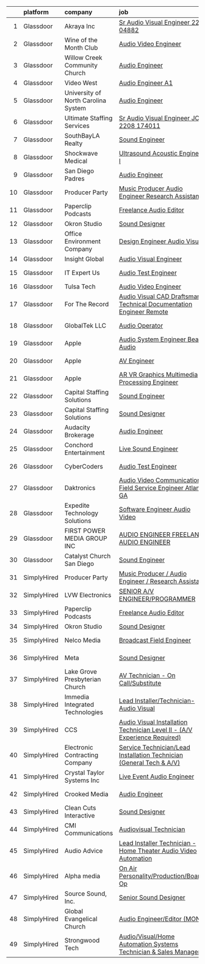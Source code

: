 

|    | platform    | company                             | job                                                                                                                                                                                                                                                                                                                                                                                                                                                                                                                                                                                                                                                                                                                                                                                                                                                                                                                                                                                                                                                                                                                                                                                                                                                                                                                                                                               | update_time   | location                   |
|---:|:------------|:------------------------------------|:----------------------------------------------------------------------------------------------------------------------------------------------------------------------------------------------------------------------------------------------------------------------------------------------------------------------------------------------------------------------------------------------------------------------------------------------------------------------------------------------------------------------------------------------------------------------------------------------------------------------------------------------------------------------------------------------------------------------------------------------------------------------------------------------------------------------------------------------------------------------------------------------------------------------------------------------------------------------------------------------------------------------------------------------------------------------------------------------------------------------------------------------------------------------------------------------------------------------------------------------------------------------------------------------------------------------------------------------------------------------------------|:--------------|:---------------------------|
|  1 | Glassdoor   | Akraya Inc                          | [Sr  Audio Visual Engineer  22 04882](https://www.glassdoor.com/partner/jobListing.htm?pos=121&ao=1136043&s=58&guid=00000182f7dbee7b8c5c0e44e7b53fc6&src=GD_JOB_AD&t=SR&vt=w&cs=1_109405c9&cb=1662015762540&jobListingId=1008097849958&jrtk=3-0-1gbrtnrq3jfnj801-1gbrtnrqjjcb7800-16f78340d0c30390-)                                                                                                                                                                                                                                                                                                                                                                                                                                                                                                                                                                                                                                                                                                                                                                                                                                                                                                                                                                                                                                                                              | 5d            | Santa Clara, CA            |
|  2 | Glassdoor   | Wine of the Month Club              | [Audio Video Engineer](https://www.glassdoor.com/partner/jobListing.htm?pos=102&ao=1110586&s=58&guid=00000182f7dbee7b8c5c0e44e7b53fc6&src=GD_JOB_AD&t=SR&vt=w&ea=1&cs=1_7e77f65e&cb=1662015762537&jobListingId=1008104416309&cpc=5E31031E1AFF45A7&jrtk=3-0-1gbrtnrq3jfnj801-1gbrtnrqjjcb7800-7c31c312977bbb48--6NYlbfkN0D4nuovUOU2dPryPr7-xanE7ZFWASvaSyNm3BqXIbrO0p-spFy8M_M-A6N_nEvSAT44Hnj727AevabiXHKX95uvISMHH94G6CgxUKQQNwd9qsXRgsIDivRu35kl3MOJiOs0DGQPxIhN_TbMw9FnT9s0jwvI9Y1mxwS09PVCvwyQR6Ost7_HT1bggbujyi7-7z7z0beOWAqjriXitHyzvWCAOWeet8Kt0FJ2YcTCY4aigBsWuC0ZJ3GuaFs-9G3BNMaI07bcQnoRPJKjh3Os6g-mr6kL3QXS8zbZ3HluAV7T1S9THTSOH34QqPfGNFkICfV-9tDH2xVbTkBDHw17snuPNWVfUn5OCvJkuGyarIxFNDZ4P07lrSYSP4iL3GN7MjGDHEelgd1Fje5mLNO-xEYXyJC7HUvCtpnyJmVD4ganOfNoOtmafay2XEj_ZOQzmOw7Pg5mH29qjmlRWds_-NLbnktOALvCDTgArILrgt7GNpkR4u4_1nHM4ej39DZKLNs%3D)                                                                                                                                                                                                                                                                                                                                                                                                                                                                                                                     | 1d            | Monrovia, CA               |
|  3 | Glassdoor   | Willow Creek Community Church       | [Audio Engineer](https://www.glassdoor.com/partner/jobListing.htm?pos=130&ao=1136043&s=58&guid=00000182f7dbee7b8c5c0e44e7b53fc6&src=GD_JOB_AD&t=SR&vt=w&ea=1&cs=1_ee68c434&cb=1662015762540&jobListingId=1008079971062&jrtk=3-0-1gbrtnrq3jfnj801-1gbrtnrqjjcb7800-5f6115225a2478d4-)                                                                                                                                                                                                                                                                                                                                                                                                                                                                                                                                                                                                                                                                                                                                                                                                                                                                                                                                                                                                                                                                                              | 13d           | South Barrington, IL       |
|  4 | Glassdoor   | Video West                          | [Audio Engineer  A1 ](https://www.glassdoor.com/partner/jobListing.htm?pos=127&ao=1136043&s=58&guid=00000182f7dbee7b8c5c0e44e7b53fc6&src=GD_JOB_AD&t=SR&vt=w&ea=1&cs=1_5da62fc7&cb=1662015762540&jobListingId=1008103941095&jrtk=3-0-1gbrtnrq3jfnj801-1gbrtnrqjjcb7800-c33ab20095de4d2b-)                                                                                                                                                                                                                                                                                                                                                                                                                                                                                                                                                                                                                                                                                                                                                                                                                                                                                                                                                                                                                                                                                         | 1d            | Phoenix, AZ                |
|  5 | Glassdoor   | University of North Carolina System | [Audio Engineer](https://www.glassdoor.com/partner/jobListing.htm?pos=114&ao=1136043&s=58&guid=00000182f7dbee7b8c5c0e44e7b53fc6&src=GD_JOB_AD&t=SR&vt=w&cs=1_049e6956&cb=1662015762539&jobListingId=1008106242846&jrtk=3-0-1gbrtnrq3jfnj801-1gbrtnrqjjcb7800-30546d964c6f9ccc-)                                                                                                                                                                                                                                                                                                                                                                                                                                                                                                                                                                                                                                                                                                                                                                                                                                                                                                                                                                                                                                                                                                   | 24h           | Research Triangle Park, NC |
|  6 | Glassdoor   | Ultimate Staffing Services          | [Sr  Audio Visual Engineer  JO 2208 174011 ](https://www.glassdoor.com/partner/jobListing.htm?pos=113&ao=1110586&s=58&guid=00000182f7dbee7b8c5c0e44e7b53fc6&src=GD_JOB_AD&t=SR&vt=w&ea=1&cs=1_3250330e&cb=1662015762539&jobListingId=1008097555375&cpc=2CAED5C921A5F994&jrtk=3-0-1gbrtnrq3jfnj801-1gbrtnrqjjcb7800-7f48b0205ac5977e--6NYlbfkN0BhfrGGbcblirJ0_oD-V1jJ9SBvie1turFDKTAe6KCgNzq6yyAeTVm5CLdS47V200aPUPspWsvSA29NDaJwcwLHGdGXHs-GcCrnI1hz2xLlUypXemtJhLLv3qJhrQ6xtzQ7JFI1gAPCwCah7xSL2xqQPD8W1B2O4U1GcdLxun809rzxlohOuZwrViiIUBfHs57kwao5YHZqGFTeOqx6QH9HKjZhbbr1Wy9HtIcFjmqkkk_noIiQIDZYdXpLf1iuuadHT6GcJ7Wtw_CNEw5h0PWPXyX1EUtMuAuv9MXHf5BvYg7HN2d-W77BKC341YOxdpdMCdce6Owd5VxT_4-Pl_iyfHcKYm-5tuHGyebDIs3zA63fq8hd4-OCD3SiF8-05coQdL7aQFeO6c_xoDtVusOLe7zR4VK--Q_-zOpE6bzH590oJp6IX-zYH-W6KdGkSXc27MoHPi2A_4VPhQ9qPHtfJO0p6RHCA6kyTFLa4A4cVzMkd-xsKShrRmhPDFOSmLWMI3fenldabTM9Dt2O8NRi5TTuB1cDyTMXmti31RuLdeWoBNm0hZOYDBr9qX3E9cAMAIAwn7W4GOMVh5-WmTkSASfaJ6-Iar1jp7-b6njT3eyWoK2x8z85BWR9NI0evuoXrfQPTAyHuhkoWpZ2y1q2)                                                                                                                                                                                                                                                                                                                                             | 5d            | Santa Clara, CA            |
|  7 | Glassdoor   | SouthBayLA Realty                   | [Sound Engineer](https://www.glassdoor.com/partner/jobListing.htm?pos=120&ao=1136043&s=58&guid=00000182f7dbee7b8c5c0e44e7b53fc6&src=GD_JOB_AD&t=SR&vt=w&ea=1&cs=1_2bbfbd2b&cb=1662015762539&jobListingId=1008103154916&jrtk=3-0-1gbrtnrq3jfnj801-1gbrtnrqjjcb7800-5998b583503ceae5-)                                                                                                                                                                                                                                                                                                                                                                                                                                                                                                                                                                                                                                                                                                                                                                                                                                                                                                                                                                                                                                                                                              | 1d            | Hermosa Beach, CA          |
|  8 | Glassdoor   | Shockwave Medical                   | [Ultrasound Acoustic Engineer I](https://www.glassdoor.com/partner/jobListing.htm?pos=122&ao=1136043&s=58&guid=00000182f7dbee7b8c5c0e44e7b53fc6&src=GD_JOB_AD&t=SR&vt=w&cs=1_5e65da3a&cb=1662015762540&jobListingId=1008108505916&jrtk=3-0-1gbrtnrq3jfnj801-1gbrtnrqjjcb7800-98808e398b9d1ba3-)                                                                                                                                                                                                                                                                                                                                                                                                                                                                                                                                                                                                                                                                                                                                                                                                                                                                                                                                                                                                                                                                                   | 24h           | Santa Clara, CA            |
|  9 | Glassdoor   | San Diego Padres                    | [Audio Engineer](https://www.glassdoor.com/partner/jobListing.htm?pos=123&ao=1136043&s=58&guid=00000182f7dbee7b8c5c0e44e7b53fc6&src=GD_JOB_AD&t=SR&vt=w&ea=1&cs=1_7014c1c8&cb=1662015762540&jobListingId=1008087488893&jrtk=3-0-1gbrtnrq3jfnj801-1gbrtnrqjjcb7800-0ab1e7430391e7cd-)                                                                                                                                                                                                                                                                                                                                                                                                                                                                                                                                                                                                                                                                                                                                                                                                                                                                                                                                                                                                                                                                                              | 9d            | San Diego, CA              |
| 10 | Glassdoor   | Producer Party                      | [Music Producer   Audio Engineer   Research Assistant](https://www.glassdoor.com/partner/jobListing.htm?pos=116&ao=1136043&s=58&guid=00000182f7dbee7b8c5c0e44e7b53fc6&src=GD_JOB_AD&t=SR&vt=w&ea=1&cs=1_c25c959f&cb=1662015762539&jobListingId=1008091585950&jrtk=3-0-1gbrtnrq3jfnj801-1gbrtnrqjjcb7800-0ab832e774ab98d7-)                                                                                                                                                                                                                                                                                                                                                                                                                                                                                                                                                                                                                                                                                                                                                                                                                                                                                                                                                                                                                                                        | 7d            | Remote                     |
| 11 | Glassdoor   | Paperclip Podcasts                  | [Freelance Audio Editor](https://www.glassdoor.com/partner/jobListing.htm?pos=115&ao=1136043&s=58&guid=00000182f7dbee7b8c5c0e44e7b53fc6&src=GD_JOB_AD&t=SR&vt=w&ea=1&cs=1_33e16d10&cb=1662015762539&jobListingId=1008104175854&jrtk=3-0-1gbrtnrq3jfnj801-1gbrtnrqjjcb7800-512c5bb5af4b3314-)                                                                                                                                                                                                                                                                                                                                                                                                                                                                                                                                                                                                                                                                                                                                                                                                                                                                                                                                                                                                                                                                                      | 1d            | Remote                     |
| 12 | Glassdoor   | Okron Studio                        | [Sound Designer](https://www.glassdoor.com/partner/jobListing.htm?pos=118&ao=1136043&s=58&guid=00000182f7dbee7b8c5c0e44e7b53fc6&src=GD_JOB_AD&t=SR&vt=w&ea=1&cs=1_401e0a81&cb=1662015762539&jobListingId=1008079733036&jrtk=3-0-1gbrtnrq3jfnj801-1gbrtnrqjjcb7800-d7d03bc56f607eed-)                                                                                                                                                                                                                                                                                                                                                                                                                                                                                                                                                                                                                                                                                                                                                                                                                                                                                                                                                                                                                                                                                              | 13d           | Remote                     |
| 13 | Glassdoor   | Office Environment Company          | [Design Engineer  Audio Visual](https://www.glassdoor.com/partner/jobListing.htm?pos=101&ao=1110586&s=58&guid=00000182f7dbee7b8c5c0e44e7b53fc6&src=GD_JOB_AD&t=SR&vt=w&ea=1&cs=1_bc468186&cb=1662015762537&jobListingId=1008105675158&cpc=6FDD437F7834ACD3&jrtk=3-0-1gbrtnrq3jfnj801-1gbrtnrqjjcb7800-1fbf439055fb4466--6NYlbfkN0DfhRLDY5E7BVY3xhBTAobuSaZ3WR2SqAJ-w4NHeQGDZ_V54dt5D1-93CIxm49b3ScKRUMGAN3c7kXomdM_nSbi5TsrRxuoiedRRbllKH5jKiPJZbmarQ6L5zyZQcCm9M5ZPQPcr28TyMu0e3RQbetwTNGb8HnWbp2udjz0Gdl3J3ZqO1UkCQ0ankTNWw7IcmqTYuQaVfyHP4IJdC62EL2-I3PziexGpv3PtZ9N0TlzARfEhM_FzWAn36XFsw2-37FlUo7Z0riygmBl97GqZL3uGBPRn-bRxKdzMvKGB1s5b4v36cv9esdWjSH1NIvU0BhgDPOX7zD3hW1PXe4uEkZkw3tkEz7MkCTVeQEAFxIcvS4bMFob_nIuHtWTc89uN7KmNQXshKFTVXTvrhJTtr7Z4DO-woOq-M-w1nca0wOPbAnkysCz6TmcG2-7dI3RD8nZ5rvCfqY-wG05SMmo9LJl5c6cmLVTS4Il-o9acrYKsYckDyzzNk_KYhQnaalvfKkMaq4pVBRraw%3D%3D)                                                                                                                                                                                                                                                                                                                                                                                                                                                                                              | 24h           | Boise, ID                  |
| 14 | Glassdoor   | Insight Global                      | [Audio Visual Engineer](https://www.glassdoor.com/partner/jobListing.htm?pos=110&ao=1110586&s=58&guid=00000182f7dbee7b8c5c0e44e7b53fc6&src=GD_JOB_AD&t=SR&vt=w&ea=1&cs=1_5383fb0e&cb=1662015762539&jobListingId=1008106964790&cpc=AC285F3A3ECA6BB0&jrtk=3-0-1gbrtnrq3jfnj801-1gbrtnrqjjcb7800-ddba8846e605f6e8--6NYlbfkN0BKkHZu3wF05EeDimN_p6sYpKCMArvwa95YdH7UpkaBCi52Bcb3JNt30QsYNOqnbgknynMUJFcJ9E90jMtQuB5N8H4iWrT9Wpk4h-o8RqYgijZgMPLWOjbafEPUeEFkmJEDdBI4FmJS3IdWewesh8GoY8jKTGTSuhmoY5RQ_vn5Fz31BfgXTCEPSxuuqoWHM4cr3jTaNPjc_Xfm9UAMWjNqOMzQgAd778vdEfAtcldIN0F2bB1_6Fch0Bx5N9dViXc1p6MDj8PwE5re2qX8jpcReHuklOi38h0Pdb0cbGyQbd6M-ocdtD5X3SHDLPbF89ZC3XUwPq1YVYOv4cEaqqmjT_gHzMuJ0vImZejI0CYzWMJ0Il2DTwTE9lm5tuLLPeGCt0MKFObcnThNDFeOhosDKEA_RU2KMHpU9p-2aA43wSCUab96zsNJZkmDqUClN0yCWI9Ve3cc7zbXoMrNjOOKUXw0cXVdXkTm43C-FiMe6UeJreO9bjUHACYO4Sdsyuw%3D)                                                                                                                                                                                                                                                                                                                                                                                                                                                                                                                    | 24h           | Evanston, IL               |
| 15 | Glassdoor   | IT Expert Us                        | [Audio Test Engineer](https://www.glassdoor.com/partner/jobListing.htm?pos=129&ao=1136043&s=58&guid=00000182f7dbee7b8c5c0e44e7b53fc6&src=GD_JOB_AD&t=SR&vt=w&ea=1&cs=1_c43138c0&cb=1662015762540&jobListingId=1008103718098&jrtk=3-0-1gbrtnrq3jfnj801-1gbrtnrqjjcb7800-aa2e16e9056f68cd-)                                                                                                                                                                                                                                                                                                                                                                                                                                                                                                                                                                                                                                                                                                                                                                                                                                                                                                                                                                                                                                                                                         | 1d            | Sunnyvale, CA              |
| 16 | Glassdoor   | Tulsa Tech                          | [Audio Video Engineer](https://www.glassdoor.com/partner/jobListing.htm?pos=126&ao=1136043&s=58&guid=00000182f7dbee7b8c5c0e44e7b53fc6&src=GD_JOB_AD&t=SR&vt=w&ea=1&cs=1_cbcfc8bc&cb=1662015762540&jobListingId=1008103259096&jrtk=3-0-1gbrtnrq3jfnj801-1gbrtnrqjjcb7800-a47b9910ee0dd042-)                                                                                                                                                                                                                                                                                                                                                                                                                                                                                                                                                                                                                                                                                                                                                                                                                                                                                                                                                                                                                                                                                        | 1d            | Tulsa, OK                  |
| 17 | Glassdoor   | For The Record                      | [Audio Visual CAD Draftsman Technical Documentation Engineer  Remote ](https://www.glassdoor.com/partner/jobListing.htm?pos=119&ao=1136043&s=58&guid=00000182f7dbee7b8c5c0e44e7b53fc6&src=GD_JOB_AD&t=SR&vt=w&ea=1&cs=1_c2759826&cb=1662015762539&jobListingId=1008098834398&jrtk=3-0-1gbrtnrq3jfnj801-1gbrtnrqjjcb7800-2caf8956d6f84044-)                                                                                                                                                                                                                                                                                                                                                                                                                                                                                                                                                                                                                                                                                                                                                                                                                                                                                                                                                                                                                                        | 3d            | Phoenix, AZ                |
| 18 | Glassdoor   | GlobalTek LLC                       | [Audio Operator](https://www.glassdoor.com/partner/jobListing.htm?pos=104&ao=1110586&s=58&guid=00000182f7dbee7b8c5c0e44e7b53fc6&src=GD_JOB_AD&t=SR&vt=w&ea=1&cs=1_55d77b3a&cb=1662015762537&jobListingId=1008106915074&cpc=A0032DE20586B9BD&jrtk=3-0-1gbrtnrq3jfnj801-1gbrtnrqjjcb7800-f4cf81319eebfd3f--6NYlbfkN0AY4guaBc_odNxnJHTncvfwFu86WvDwtbc_K-gSZc1x5NPDcKz_OCFYEVbmb3kh0wSpFM68IwlUwrtN78UW6J4PQvT8PKUmRb3KJtc-FiPP0jnPimWs_alhcSrSUc1WSuB9N7bIsskKKgHR25VSO_uUxurZbLcP4WF-RjsB9fmeIaDf7E_3FFZ5WAa5Q1o-LjPVum6pkR67JCpT7gcm_Lqi8NbrHBGJeyO78m4xqPciMbHc9MxQEbp9kp0LoUr3PpYFxkqENTA2EdpaSeOqBN0ITUo4Zo-nYHRTi0AhFMDwROUgQYgiuRO4gir-BO5vNQ3kVfa9pxdDEhePfRf_zppFSNy8m_Qbl-EvkcRjS8FG-_zjpKnX8p7HqthXDK7vLkj_Vd1vlgkh0pwV2A4UHoD2qtk4K0Z6i1nuZrO1MLSGOrdmtWrwW6vlukI08UsRpRqI8skvwuTCRH-K0ARhpjJnUcZkJidG9tJdoKjadRnz5TimYaM11DTwNqTM-EsQBfU%3D)                                                                                                                                                                                                                                                                                                                                                                                                                                                                                                                           | 24h           | Washington, DC             |
| 19 | Glassdoor   | Apple                               | [Audio System Engineer   Beats Audio](https://www.glassdoor.com/partner/jobListing.htm?pos=103&ao=1110586&s=58&guid=00000182f7dbee7b8c5c0e44e7b53fc6&src=GD_JOB_AD&t=SR&vt=w&cs=1_7e66617b&cb=1662015762537&jobListingId=1008100584159&cpc=AC285F3A3ECA6BB0&jrtk=3-0-1gbrtnrq3jfnj801-1gbrtnrqjjcb7800-ad79c3bb1624279f--6NYlbfkN0BvKrLyj5gPmtZO9T8euul8TCxuuKNOtzRJOomxnwSEodTz2Bc-sPZl5OJ9R4TJsNck5xc0c2ym9fz50912HWKqUswdr-sawwhN-AHwhntIjOJiqrxSRm1Lc21B-q1Drhhg66KV1MVaTOplQbRbtNdFVoT628qfg875ukJjdlqONRFKIoOYXUyoa8sTtWkf8fPFwUmb0FPq5n31TbVOm2q5LgmrJuzdtJcoQwfAnAdDhafe9hXsBCpt-azdmPC0B-_PyatGMfEdgBK1BdmrK27f-6z1RCLwo-bws4OAEG1zNo8AeokKTQnTBx-tA_tujJez0hJNvJtiGn2eB0Fd4PGm7OMqxuMAPDOoSFveK9wS-kGns6fh-PxeAx_TGTRmnsKdst_fALcinve7ByhRDdYgX32qAid3TzVI51eF8yRGLFjNfycaHIkjaW_N9qOP4QpWeTTN88WwpMD21SorEUfez0hE3UwKmVBOKdcHVv8DTBXkj_Yy6s84Yd_u1oOCE5w_qTOMR8qxsqiDTXTT-lG5vpFza9qovTfZL7kc4jlmimRCyMYAOyTLgAa5XV2ZySwvdKAtzSfQEMfwb1IPRkHnTWk8lBSobyfwe0GBoP3nUDW8TxFRiwFwZcpVxiH8BNqDvi1R9FrXpmAoTt34Z4ViB1zrUIZe7JJWcvKeyD-64tnCZf5S4Yep6YQZuPeArhbQJxDFW0KvQZuHzrtJqHC8leD4mp7QSVnkM2yQXJPUkc7e7-ymG7FuC0s3OrYcJIwEHUp7nRHJm7WB6gv5g76lEFjbZyiTYFo6rCPFobBgsMhOPPrML2TC_ZHuqYjtbdAFsSi0HG4QO1HoZcHNWrBT2z9wnXu5SWpNWLKPNgGGv-lNPRND4tUbAXXevvY4OZOqefswB4fHbARy0haug1p1HJ2YxCq-LjGpXME3qGYsLMXeQyKNn41WBaHu6Pe7_Q_ObE8q8J3_vcrz8L21xmLucsS3dT6jBGk%3D)           | 2d            | Culver City, CA            |
| 20 | Glassdoor   | Apple                               | [AV Engineer](https://www.glassdoor.com/partner/jobListing.htm?pos=106&ao=1110586&s=58&guid=00000182f7dbee7b8c5c0e44e7b53fc6&src=GD_JOB_AD&t=SR&vt=w&cs=1_30b3e2d0&cb=1662015762538&jobListingId=1008082345762&cpc=8795CF9063CD573D&jrtk=3-0-1gbrtnrq3jfnj801-1gbrtnrqjjcb7800-bdffa908d5e1893d--6NYlbfkN0BvKrLyj5gPmtZO9T8euul8TCxuuKNOtzRJOomxnwSEodTz2Bc-sPZlFpP0h5lDivoUZvGw1CvELyHIjSDHKgqOI_WI16SyXMf2qmBqBRuYZXSSLfTGsTAGYRDjzA5af0gK9JhJOhPkUEfZSskaNUBHi2967Ij8AAm8pbx8V2V0bTiF-UG0iDxE58C0PHaPCn9LPLPIk2SOeuuG541oCoHW2QXXK86buXHEDs3FbfD32C7T6kTrdSzeBzMHLqyIfPQRG_BXf5oXJn8nd_pEZxurueFkQQgd0a_POH3IiMD4RAgs2tdA-7MOYGHsVLNlL3HSZSeUHfu56m5cznx6bghglsf6OBXgNHB7s4ma8kTrpauy-QannbnYOItoiSExk134AqCEg4mC411dGmCwAKP-_1xJZVMKdQi_BTD64QSB76Tju24GrqHlKE-eyqfWNy_jDjoMTn8t7inSYTbTkWsiD1bS-KpcscFkrawUrmtoXK0XvUvp3qkbsez76Qy6Fqhwjklpd4f6zp9rsGANZRTJTHn6ltieKyvIO5SAEY-UmQlmRvOQyRVAsQ9GsHq7CxHNFUBcbunDNTwle7fwmmZIFPSv-e7BnJuqd-eGZy2JPBZse5ujOPu9otB8A4I4gJqkazOBfGhOfWPJ0d2vnBXuJXFu_sUgX8joParsGOYMSktQZ9QusHq0X8s3SPwn8vIOMwmL6HBUxzRVgL6PZ-AHwRtRes4tikxu6hdLfPDXUoFuA9y8wahxO2P5rhaNiIswSb0x3rCqkBfFrEkVL9PYHg1_EgjnDn74zIr3UT2p3EIrvU3Hstic6OU7azaxcILE4JpT28A2HLA5Tm1Pjq6awllGgSCnXv1qiPlHOPhtRj6I7SW57Krln_TYl8fmK0f2LwSXRo5Ice_mlaMQavtw28b0IVZKC8xIzlu6fCEtUY_z2Y2RqzbH)                                                                                 | 11d           | New York, NY               |
| 21 | Glassdoor   | Apple                               | [AR VR Graphics Multimedia Processing Engineer](https://www.glassdoor.com/partner/jobListing.htm?pos=108&ao=1110586&s=58&guid=00000182f7dbee7b8c5c0e44e7b53fc6&src=GD_JOB_AD&t=SR&vt=w&cs=1_95f18c50&cb=1662015762538&jobListingId=1008095803074&cpc=334ABAF5D42DC775&jrtk=3-0-1gbrtnrq3jfnj801-1gbrtnrqjjcb7800-820762df30a5f3d0--6NYlbfkN0BvKrLyj5gPmtZO9T8euul8TCxuuKNOtzRJOomxnwSEodTz2Bc-sPZl1dBMH13w-jNJNgjRc6p5W8cWPk1EKFnSTFx0C_mipeYMBa_s20sucz4KKnetvaghuwMSJr40xiYITNj62QYhCW7KunMo4yzSO92eeHOAgX-15VHN-pGSTvJgIPc7boZmv78eHRoNDnzX-2PSiDA9-_mKSj_bTTD56_USK1eeBIyDDtB1lva5WF-cnySrD8yGkDIfJwuJH91NtIYo6J5EfO-OCBKztdKZNHrALkf-Zz-EO7dZlMi8k8dF7kRvLAbjoeSm0AarshqhOIDGhvKR1rCzVFjFDf3hwlR2ERcUQncpBSqdyNYHlINNCrdxCKfE1POJFKhyVqnOfyaA6pzjsioFCKl_duchaNMvVugk_WCN-V3YXYuFibp2-YLXTPPW0j522FzlP6TFcJwBJ8AjhwAU2NS4Al1T-N-F8eAqAadPPpJ9NudoUyNmixindpRR1TpJjObVwgZjil0dXo-HS1WD4m6FEtgviNF_YZW3B8PeyS4XwaTn6-W6btmTOOF7aH8wue3yqX7_l8uhscVwnSjR0vF3H5mPD6PQFP9RuQ0kaYtLE2TeJaYpIta8mWz23H9gXlIeUwhHOvg_QvZvfGVUpPaqQJXwWcdXGtQlr4c0I0a8z_sHf7U6agSM_fUA3OVJEf0GnoHAcsDeT14rArnIi4KzGQOhpjwcs2Jz2v0bO8oHro0L4ZM4WLvkWkyIyWOZ_1ToDre1RKW9bz8ewAXwOvAmv64NwurgfhVeikZSG6RiiZVwuatUWl_0Nzv-6D-ONOoTgxepUy2PFUXa4GMkxHALNMNji7Tq-kGlqvrXqy0pyuswZCbeJGMicROCPrkB_v9DbFydptGJCA-XF3mkpXT1N0MaJmuhH7-ZgoujGjsrf0svMPPSa7ANVRjridIjV5odHnua7GLHr-6QNx4KEPYnIeYQvQcHyb1jJu0%3D) | 5d            | Seattle, WA                |
| 22 | Glassdoor   | Capital Staffing Solutions          | [Sound Engineer](https://www.glassdoor.com/partner/jobListing.htm?pos=109&ao=1110586&s=58&guid=00000182f7dbee7b8c5c0e44e7b53fc6&src=GD_JOB_AD&t=SR&vt=w&ea=1&cs=1_61973b45&cb=1662015762538&jobListingId=1008106947083&cpc=8795CF9063CD573D&jrtk=3-0-1gbrtnrq3jfnj801-1gbrtnrqjjcb7800-7ee99c6ce2ce3e77--6NYlbfkN0AHXq2vAVwR3IH7wgnTMdWCa3HguypIXx0DFudX-u0zu6XSU0N9gDGCMsnO9yvyAfMI4RPwNgF3cmE9aZ6S8laEbXVH1A6MFEQj40Snp0ZImzcOVPuHxvlP8EnKjILPw9a1O1yWK_TKJQxlq4JHVh-HRHiA8_kBlbluk92Af7z1Z7Ff5yRDMaVMn7CIpkV3MYqQr7SH_kX_dg2e_pZSOVwOOv3fvddaXlWd2bgKrte47mO640WVd4CUKlNtQaX-_0nG7t2R5KPyAx2Ay5bO-Yf7OM4c2UdJ8On8JJx4JF56YBAGPyRDzmJBbuHM8LzUmXMMrTU26VddHqMqqRCIkBrqdMWel223RbF8VK7e1RrRRnvgUq6YCKg-15nC1272cq-CN9k37Lzy_dvMFcShgUV_jlu90GWnryBJat_tuui8lrJrAi8WGL6bp74cSJii10QbjsH4BGkHYiws-4qZIMVsH06XXfUEpGbQsV_gs478qbVf975JqhCLb0kb14RbYFc%3D)                                                                                                                                                                                                                                                                                                                                                                                                                                                                                                                           | 24h           | San Diego, CA              |
| 23 | Glassdoor   | Capital Staffing Solutions          | [Sound Designer](https://www.glassdoor.com/partner/jobListing.htm?pos=111&ao=1110586&s=58&guid=00000182f7dbee7b8c5c0e44e7b53fc6&src=GD_JOB_AD&t=SR&vt=w&ea=1&cs=1_eabd262d&cb=1662015762539&jobListingId=1008106947285&cpc=2CAED5C921A5F994&jrtk=3-0-1gbrtnrq3jfnj801-1gbrtnrqjjcb7800-c62daed2d25b744a--6NYlbfkN0AHXq2vAVwR3IH7wgnTMdWCa3HguypIXx0DFudX-u0zu6XSU0N9gDGCMsnO9yvyAfMI4RPwNgF3cv8whvLyyNixv-taAWMWO-ypUIa0FSnm_eHotedJwuzH8AHGNr7Y8Zgs23xf1FfTZH86qPZUxELRNd_HV863yGaljQjnP9XY1F0wqNodvRfX-zRwuaryz568szwdboVkWCRwnCGYXrDFipYbDgUIvM1FterE1BBsEudyZqjZXlKQxnL8XjsUqOy7KKynAIRls7XDN3KIPdrLt2IJHehtLITSF3A2JhmEyv_1iI2pdf2lk3MunBmf-ULp1hKAx3FSBJ1bkS1zmxe66Htt8zPLZ9_nx5RVfxDWyGgMzNI3AL2Teu-Lwo4oy9P7yGzmB4rz_x6xkOIIcTpx5ZhtiW3d8gSInR3oFfSfMlbGYOx-bnHRuasa5MygCogUbrsCeYeauf0fS9YIeRoadIY5FObXeAUhIbyu8ga0j96_TFSNotXeMNAtpNjuAkE%3D)                                                                                                                                                                                                                                                                                                                                                                                                                                                                                                                           | 24h           | Los Angeles, CA            |
| 24 | Glassdoor   | Audacity Brokerage                  | [Audio Engineer](https://www.glassdoor.com/partner/jobListing.htm?pos=117&ao=1136043&s=58&guid=00000182f7dbee7b8c5c0e44e7b53fc6&src=GD_JOB_AD&t=SR&vt=w&ea=1&cs=1_0cc45398&cb=1662015762539&jobListingId=1008093807658&jrtk=3-0-1gbrtnrq3jfnj801-1gbrtnrqjjcb7800-0190b5487932e263-)                                                                                                                                                                                                                                                                                                                                                                                                                                                                                                                                                                                                                                                                                                                                                                                                                                                                                                                                                                                                                                                                                              | 6d            | Austell, GA                |
| 25 | Glassdoor   | Conchord Entertainment              | [Live Sound Engineer](https://www.glassdoor.com/partner/jobListing.htm?pos=105&ao=1110586&s=58&guid=00000182f7dbee7b8c5c0e44e7b53fc6&src=GD_JOB_AD&t=SR&vt=w&ea=1&cs=1_cf0e1bd5&cb=1662015762538&jobListingId=1008088946789&cpc=2F9DD8B511C89582&jrtk=3-0-1gbrtnrq3jfnj801-1gbrtnrqjjcb7800-f3f9eea57a983ca9--6NYlbfkN0BKUou6V2sgnxTw0gblZcy6InCuwTZCwEAFzAfyAJpbl3ZjWBFMy83ezJfgF92Z-W5MXnXrnPDWMfXQEYAq_D2vGcDfAyY7IEHDPoY5h-YNlYusBjuP71PAU--4FBvdcRg4XYUnGEKdbLm9AWhIy_eUwBNmXKXtIKz3mbl7k_NEIwoUxK6dIpaqfV-f_KTJTC3JvtYgKdf3d6L2n-DRb6Sv-XjggfPhb2-Ku7gDTRMCycYzj_Zuga7JRqDYXfIaas1mm8wZlAeSjlDH-FZtoXJDhtxLracSOXs22iigi3do_K0N2whIRVo98VA1GUmf1wqljl3n8ZhIccUuzeob0EeHtJZBUtsstWpeRf7QLnyjpVo85duTt0C7SgKm-Tav2zDyTu065NAO7j4Ea5-ZvDdXEKnbaGubroK_ggKpD4FaXZ3hrE1Vzp6t0CHjcU3m_JNw7ojaz9QoPU00U0LqoPUSrgC1z_2Uns-ltQEAmUYLqFuX4iTTNhwPOjo0GUuhxCQ%3D)                                                                                                                                                                                                                                                                                                                                                                                                                                                                                                                      | 8d            | Boston, MA                 |
| 26 | Glassdoor   | CyberCoders                         | [Audio Test Engineer](https://www.glassdoor.com/partner/jobListing.htm?pos=112&ao=1110586&s=58&guid=00000182f7dbee7b8c5c0e44e7b53fc6&src=GD_JOB_AD&t=SR&vt=w&ea=1&cs=1_c2fa0c32&cb=1662015762539&jobListingId=1008099569077&cpc=654405A9B1E0A9F5&jrtk=3-0-1gbrtnrq3jfnj801-1gbrtnrqjjcb7800-6274d79af279cea2--6NYlbfkN0CpFJQzrgRR8WqXWK1qKKEqALWJw739KlKqr2H-MSI4eoBlI4EFrmor2FYZMP3muM3GyUliC7ZWoO6n32GHQtX433b8TUgNRuVYxRME372QGJI3nfZUs_xgUGdYTPtoxGdHfJYjMxV03pV2gj_HqEbiCKL-n8Q_CqOxIpI2mo5wZINsDwWmIfWK0j_XErrXTDWr8brNp1KVoxBUQan_9xElllOdxe2-R3o1rNFwH8txOTpE7a5u-0OgjxQ-Qz0YjixZOa5gvQ0kf8pWJa8DshIMzA7ig2cwkSRCL0cAeP-FFzpswXrUFEEq89ZgFNgjwSQpo9J6MelT6VUv-9NjAfgISHE8cT1LSPSOMmkurIrIgok7hooUQn0KU7W0SsCQf1FsPfXxymcEfTflV8sPXPJYTJcA50Pw8ovh8JnWFJlBJw_3Il54fP2lB9BZIL3RTPRM_JFjYj3WD2QG4siRvIi5JyFNhZz-vB6egPywJuEPB2IaRFgquwGhReUtd46jXtr0ScgjCSYxoNdJdc3El1r_iWtxXTvblzTy3zz97-89pbIllvJF_3dnT8wqBkNk2JoXR9gRVOHeTkZTCEsMcyxFV4_LvKrUl2hLsom18hPtLSZs9RnmbsyheAJOuFfUKFuGUbhAvh2t644lZUJlxWklQbIwwUAtiSQs3L5fZifsNs8W9yfIFc4kndbEDSbgeKSOnuMJegicitU63B0o1A4lv0RG1tS7RN2_-qfw9-jl9P5od0ABqcebCYA63vLTX-Ce0McRSOElj1XMFzVmSFXppeWshQMxJ93VdDrXCmucYFYwPH14aMvSsO7Hdd3-BLUM5h8fEBLpaHjjw94dF01NnlvWMXzpaaCYW-VytwHxmx3xZPohc23I-7_S3FqS0Byha6ko3c1SA9GgMSaaUSokqGe-Wy76aBOyIeESYFg5p0YXM5QTp9TLGZq2dkA3jmlAhJ3y29wwuEu1K-hStxNNLuuajChfTGMOCZ3Yo4F18TK-trG8o0Ae)    | 3d            | Nashville, TN              |
| 27 | Glassdoor   | Daktronics                          | [Audio Video Communication Field Service Engineer   Atlanta  GA](https://www.glassdoor.com/partner/jobListing.htm?pos=107&ao=1110586&s=58&guid=00000182f7dbee7b8c5c0e44e7b53fc6&src=GD_JOB_AD&t=SR&vt=w&ea=1&cs=1_a0eeeaaa&cb=1662015762538&jobListingId=1008101106089&cpc=5EFBB0462F9C6B7A&jrtk=3-0-1gbrtnrq3jfnj801-1gbrtnrqjjcb7800-71bd578f9e8486a0--6NYlbfkN0A_5SANSmwsWPDqy3GvG9deaVP8tFsfGsIHOxfm-OxfSkfuATzTHewKO4PWuE8RNGiRb7T50wzVkF-spF2TqMygcBUyOl7IWu7aM1i41zXiD7u7S7u9QRA-yi5EcJSeb-D3DEdvO10_QMlSoXS3BhXn5rmoGUuMgQgRwv9T4f_1bYqwik-yfe0nwtiN6f8HXAsS6IbAK4lKHGIOqgp1uxL5Jx2yl02pbv_R2Z59DjrFN7mIGLwmWYw7QmqfFoAZ_SIZIBYRJZyrJjcWXOsCsnSzFRtMenzDAzIdpZcG_btp28b4idrhYfop6qpRHu-53_qIK6-0HS8IyV7g-sixAAbXjBeScwwfohB3XSzLr-Di2e1LswSlCApQIHfjMF1B6K3a9GagCwz5UYejmMkhNZS2UV_bOOQrC3m-wMh9S0GAfJ7sFFaNQeraP-QHqWNgb33eg0eeIj2CuA1NzKuDxbseZxI_nIvGEhCxnxiP_Ujlj-qv36476FUHgBsuNCvqqGL4N-MH2YRh3gSvZpSQuS3oFnNIQyL9B_6mjGZMl2UDyVZ3tt6gdZdNDxBQQCEuFrkK4-TAR5QBK6PjMjP0RqMF2NckE5hwJJr5kHtMoOEZJ8skXdqfejPwUh98Pd-czDgrAZVw4ctKLw%3D%3D)                                                                                                                                                                                                                                                                                                                             | 2d            | Atlanta, GA                |
| 28 | Glassdoor   | Expedite Technology Solutions       | [Software Engineer Audio Video](https://www.glassdoor.com/partner/jobListing.htm?pos=128&ao=1136043&s=58&guid=00000182f7dbee7b8c5c0e44e7b53fc6&src=GD_JOB_AD&t=SR&vt=w&ea=1&cs=1_9bdcae12&cb=1662015762540&jobListingId=1008101651777&jrtk=3-0-1gbrtnrq3jfnj801-1gbrtnrqjjcb7800-69b896962ea9d72d-)                                                                                                                                                                                                                                                                                                                                                                                                                                                                                                                                                                                                                                                                                                                                                                                                                                                                                                                                                                                                                                                                               | 2d            | Remote                     |
| 29 | Glassdoor   | FIRST POWER MEDIA GROUP INC         | [AUDIO ENGINEER   FREELANCE AUDIO ENGINEER](https://www.glassdoor.com/partner/jobListing.htm?pos=124&ao=1136043&s=58&guid=00000182f7dbee7b8c5c0e44e7b53fc6&src=GD_JOB_AD&t=SR&vt=w&ea=1&cs=1_606d45cb&cb=1662015762540&jobListingId=1008081595208&jrtk=3-0-1gbrtnrq3jfnj801-1gbrtnrqjjcb7800-3b15760e8ccb2758-)                                                                                                                                                                                                                                                                                                                                                                                                                                                                                                                                                                                                                                                                                                                                                                                                                                                                                                                                                                                                                                                                   | 12d           | Silver Spring, MD          |
| 30 | Glassdoor   | Catalyst Church San Diego           | [Sound Engineer](https://www.glassdoor.com/partner/jobListing.htm?pos=125&ao=1136043&s=58&guid=00000182f7dbee7b8c5c0e44e7b53fc6&src=GD_JOB_AD&t=SR&vt=w&ea=1&cs=1_d82328d3&cb=1662015762540&jobListingId=1008099570071&jrtk=3-0-1gbrtnrq3jfnj801-1gbrtnrqjjcb7800-e7ff894ef48b9d2b-)                                                                                                                                                                                                                                                                                                                                                                                                                                                                                                                                                                                                                                                                                                                                                                                                                                                                                                                                                                                                                                                                                              | 3d            | San Diego, CA              |
| 31 | SimplyHired | Producer Party                      | [Music Producer / Audio Engineer / Research Assistant](https://www.simplyhired.com/job/cj7zaoEuW1Zv3-8unLX5kQMTgFwJVfe-3E7kSF48wXUPX5VBOOs6RA?q=audio+engineer)                                                                                                                                                                                                                                                                                                                                                                                                                                                                                                                                                                                                                                                                                                                                                                                                                                                                                                                                                                                                                                                                                                                                                                                                                   | 7d            | Remote                     |
| 32 | SimplyHired | LVW Electronics                     | [SENIOR A/V ENGINEER/PROGRAMMER](https://www.simplyhired.com/job/j1i2ewGLIlxpJn8UR1g0nGJ8G_snSD7B2h9CHUWrGbGijcROuCi8Rg?q=audio+engineer)                                                                                                                                                                                                                                                                                                                                                                                                                                                                                                                                                                                                                                                                                                                                                                                                                                                                                                                                                                                                                                                                                                                                                                                                                                         | Recently      | Colorado Springs, CO       |
| 33 | SimplyHired | Paperclip Podcasts                  | [Freelance Audio Editor](https://www.simplyhired.com/job/4GLdC09THgANos7uq518jChPDi3IVt5tk_JYKB3JK34Via8ZReM3SQ?q=audio+engineer)                                                                                                                                                                                                                                                                                                                                                                                                                                                                                                                                                                                                                                                                                                                                                                                                                                                                                                                                                                                                                                                                                                                                                                                                                                                 | 1d            | Remote                     |
| 34 | SimplyHired | Okron Studio                        | [Sound Designer](https://www.simplyhired.com/job/sH9iQ3mOxPZ_wzvQdODCegZwaaM9A5wNYJm87FJwvZBvB3d1YNX9TA?q=audio+engineer)                                                                                                                                                                                                                                                                                                                                                                                                                                                                                                                                                                                                                                                                                                                                                                                                                                                                                                                                                                                                                                                                                                                                                                                                                                                         | 13d           | Remote                     |
| 35 | SimplyHired | Nelco Media                         | [Broadcast Field Engineer](https://www.simplyhired.com/job/eHiGXkqoXcsWiUQdXr5UL5me1whwpCUt5QZI9I92hnu78mVpVXT65w?q=audio+engineer)                                                                                                                                                                                                                                                                                                                                                                                                                                                                                                                                                                                                                                                                                                                                                                                                                                                                                                                                                                                                                                                                                                                                                                                                                                               | 3d            | San Antonio, TX            |
| 36 | SimplyHired | Meta                                | [Sound Designer](https://www.simplyhired.com/job/B9jC5ZTtxgxvAo0pHZYEFQSV4L3HIbn0ieWkkGRZxYJtVOoKOsaAXg?q=audio+engineer)                                                                                                                                                                                                                                                                                                                                                                                                                                                                                                                                                                                                                                                                                                                                                                                                                                                                                                                                                                                                                                                                                                                                                                                                                                                         | Recently      | Remote +3 locations        |
| 37 | SimplyHired | Lake Grove Presbyterian Church      | [AV Technician - On Call/Substitute](https://www.simplyhired.com/job/tb9Lp_96v5nuqnhe0ZYtbeKN6hRlb-jVRHz1dLdsFAKeVM_Axvfv9Q?q=audio+engineer)                                                                                                                                                                                                                                                                                                                                                                                                                                                                                                                                                                                                                                                                                                                                                                                                                                                                                                                                                                                                                                                                                                                                                                                                                                     | Recently      | Lake Oswego, OR            |
| 38 | SimplyHired | Immedia Integrated Technologies     | [Lead Installer/Technician-Audio Visual](https://www.simplyhired.com/job/IL_TH2SXPlz2tOw2DDE_I22xSpEewZlkJne33ZaAXd-CmCI5oTmI_A?q=audio+engineer)                                                                                                                                                                                                                                                                                                                                                                                                                                                                                                                                                                                                                                                                                                                                                                                                                                                                                                                                                                                                                                                                                                                                                                                                                                 | Recently      | Scottsdale, AZ             |
| 39 | SimplyHired | CCS                                 | [Audio Visual Installation Technician Level II - (A/V Experience Required)](https://www.simplyhired.com/job/hp7wTdG2D4h6XsFVGPOewO-Vyj1B6DzY1fLd6maTOj_abznLscSMiA?q=audio+engineer)                                                                                                                                                                                                                                                                                                                                                                                                                                                                                                                                                                                                                                                                                                                                                                                                                                                                                                                                                                                                                                                                                                                                                                                              | Recently      | Denver, CO                 |
| 40 | SimplyHired | Electronic Contracting Company      | [Service Technician/Lead Installation Technician (General Tech & A/V)](https://www.simplyhired.com/job/Jcyg4u0WDwLWlOhJl9ErJkbCUI64TI1CmRSrq8vlHZb1N6wpGrD6Mg?q=audio+engineer)                                                                                                                                                                                                                                                                                                                                                                                                                                                                                                                                                                                                                                                                                                                                                                                                                                                                                                                                                                                                                                                                                                                                                                                                   | Recently      | Omaha, NE                  |
| 41 | SimplyHired | Crystal Taylor Systems Inc          | [Live Event Audio Engineer](https://www.simplyhired.com/job/rkxDgVoOSV3vjg7BU7R-H6Sl3na8zq4xpsFRegSUOizztm2C4Gi5XQ?q=audio+engineer)                                                                                                                                                                                                                                                                                                                                                                                                                                                                                                                                                                                                                                                                                                                                                                                                                                                                                                                                                                                                                                                                                                                                                                                                                                              | Recently      | Brentwood, TN              |
| 42 | SimplyHired | Crooked Media                       | [Audio Engineer](https://www.simplyhired.com/job/gTPbw98b1EFKh2-9uGm-_0CwVU1rDG2A6ExiS66-ms5kJlcovSR-Sg?q=audio+engineer)                                                                                                                                                                                                                                                                                                                                                                                                                                                                                                                                                                                                                                                                                                                                                                                                                                                                                                                                                                                                                                                                                                                                                                                                                                                         | Recently      | Los Angeles, CA            |
| 43 | SimplyHired | Clean Cuts Interactive              | [Sound Designer](https://www.simplyhired.com/job/URpHRLKxsUQ4hdInq3xa6FnJYJDM-ccCCSLPb7pl2cnZUbjIHBvDJg?q=audio+engineer)                                                                                                                                                                                                                                                                                                                                                                                                                                                                                                                                                                                                                                                                                                                                                                                                                                                                                                                                                                                                                                                                                                                                                                                                                                                         | Recently      | Remote                     |
| 44 | SimplyHired | CMI Communications                  | [Audiovisual Technician](https://www.simplyhired.com/job/bIm0RhnuEznmotwFVDajn_m87uALclNrLVRqyK8A-h8uWTcpNlC_Jg?q=audio+engineer)                                                                                                                                                                                                                                                                                                                                                                                                                                                                                                                                                                                                                                                                                                                                                                                                                                                                                                                                                                                                                                                                                                                                                                                                                                                 | Recently      | Verona, NY                 |
| 45 | SimplyHired | Audio Advice                        | [Lead Installer Technician - Home Theater Audio Video Automation](https://www.simplyhired.com/job/F2kj7YlTjF5ql9U_eusHKGkmWt4ohQfKSZg-MHogm7lkZIVNivL-CQ?q=audio+engineer)                                                                                                                                                                                                                                                                                                                                                                                                                                                                                                                                                                                                                                                                                                                                                                                                                                                                                                                                                                                                                                                                                                                                                                                                        | Recently      | Raleigh, NC                |
| 46 | SimplyHired | Alpha media                         | [On Air Personality/Production/Board-Op](https://www.simplyhired.com/job/oj2k-H4e_wl3GfbbF64o9taV7TioPm0Df5j_6coiOU3ZsQT-Qrw6zg?q=audio+engineer)                                                                                                                                                                                                                                                                                                                                                                                                                                                                                                                                                                                                                                                                                                                                                                                                                                                                                                                                                                                                                                                                                                                                                                                                                                 | Recently      | San Antonio, TX            |
| 47 | SimplyHired | Source Sound, Inc.                  | [Senior Sound Designer](https://www.simplyhired.com/job/mw3datBFZnSnzm3SFniNFlYC60OHbjYX1kgvM61bk-lO-0QBaaabnQ?q=audio+engineer)                                                                                                                                                                                                                                                                                                                                                                                                                                                                                                                                                                                                                                                                                                                                                                                                                                                                                                                                                                                                                                                                                                                                                                                                                                                  | 8d            | Remote                     |
| 48 | SimplyHired | Global Evangelical Church           | [Audio Engineer/Editor (MON)](https://www.simplyhired.com/job/VlJ6za9-DaMAMKMrW3FjTdxHzjON63Z8LY_qFBlRT0jIlSuou0__xA?q=audio+engineer)                                                                                                                                                                                                                                                                                                                                                                                                                                                                                                                                                                                                                                                                                                                                                                                                                                                                                                                                                                                                                                                                                                                                                                                                                                            | 8d            | San Antonio, TX            |
| 49 | SimplyHired | Strongwood Tech                     | [Audio/Visual/Home Automation Systems Technician & Sales Manager](https://www.simplyhired.com/job/KqpUMFktOnQS6IbYRWJrbDTj3-4DmlXEuFN0_diUexKdeIH0c2CSKQ?q=audio+engineer)                                                                                                                                                                                                                                                                                                                                                                                                                                                                                                                                                                                                                                                                                                                                                                                                                                                                                                                                                                                                                                                                                                                                                                                                        | 5d            | Appleton, WI               |